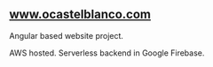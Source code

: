 ## www.ocastelblanco.com

Angular based website project.

AWS hosted.
Serverless backend in Google Firebase.